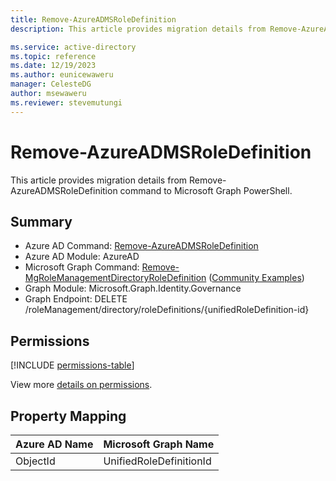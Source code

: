```yaml
---
title: Remove-AzureADMSRoleDefinition
description: This article provides migration details from Remove-AzureADMSRoleDefinition command to Microsoft Graph PowerShell.

ms.service: active-directory
ms.topic: reference
ms.date: 12/19/2023
ms.author: eunicewaweru
manager: CelesteDG
author: msewaweru
ms.reviewer: stevemutungi
---
```


# Remove-AzureADMSRoleDefinition

This article provides migration details from Remove-AzureADMSRoleDefinition command to Microsoft Graph PowerShell.

## Summary

+ Azure AD Command: [Remove-AzureADMSRoleDefinition](/powershell/module/azuread/remove-azureadmsroledefinition)
+ Azure AD Module: AzureAD
+ Microsoft Graph Command: [Remove-MgRoleManagementDirectoryRoleDefinition](/powershell/module/microsoft.graph.identity.governance/remove-mgrolemanagementdirectoryroledefinition) ([Community Examples](https://github.com/orgs/msgraph/discussions?discussions_q=Remove-MgRoleManagementDirectoryRoleDefinition))
+ Graph Module: Microsoft.Graph.Identity.Governance
+ Graph Endpoint:  DELETE /roleManagement/directory/roleDefinitions/{unifiedRoleDefinition-id}

## Permissions

[!INCLUDE [permissions-table](~/graphref/api-reference/v1.0/includes/permissions/unifiedroledefinition-delete-permissions.md)]

View more [details on permissions](/graph/api/unifiedroledefinition-delete#permissions).

## Property Mapping

|Azure AD Name|Microsoft Graph Name|
|---|---|
|ObjectId|UnifiedRoleDefinitionId|